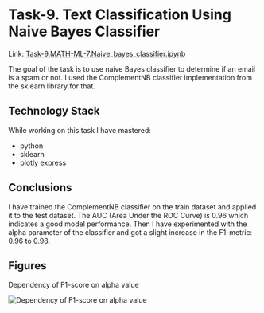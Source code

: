 # Task-9. Text Classification Using Naive Bayes Classifier
Link: [Task-9.MATH-ML-7.Naive_bayes_classifier.ipynb](https://github.com/helios12/DataScienceProjects/blob/main/tasks/task-9/Task-9.MATH-ML-7.Naive_bayes_classifier.ipynb)

The goal of the task is to use naive Bayes classifier to determine if an email is a spam or not. I used the ComplementNB classifier implementation from the sklearn library for that.

## Technology Stack
While working on this task I have mastered:

* python
* sklearn
* plotly express

## Conclusions
I have trained the ComplementNB classifier on the train dataset and applied it to the test dataset. The AUC (Area Under the ROC Curve) is 0.96 which indicates a good model performance. Then I have experimented with the alpha parameter of the classifier and got a slight increase in the F1-metric: 0.96 to 0.98.

## Figures

Dependency of F1-score on alpha value

![Dependency of F1-score on alpha value](https://i.imgur.com/FEjLB7C.png)
